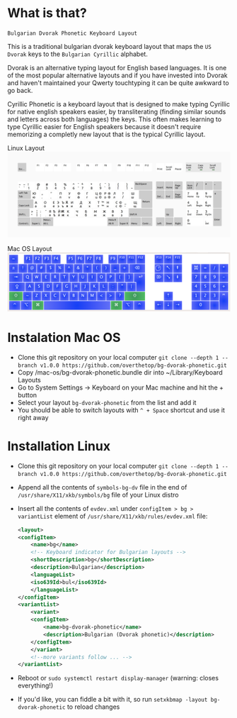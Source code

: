 # What is that?

`Bulgarian Dvorak Phonetic Keyboard Layout`

This is a traditional bulgarian dvorak keyboard layout that maps the `US Dvorak` keys to the `Bulgarian Cyrillic` alphabet.

Dvorak is an alternative typing layout for English based languages. It is one of the most popular alternative layouts and if you have invested into Dvorak and haven't maintained your Qwerty touchtyping it can be quite awkward to go back.

Cyrillic Phonetic is a keyboard layout that is designed to make typing Cyrillic for native english speakers easier, by transliterating (finding similar sounds and letters across both languages) the keys. This often makes learning to type Cyrillic easier for English speakers because it doesn't require memorizing a completly new layout that is the typical Cyrillic layout.

Linux Layout
![alt text](https://github.com/overthetop/bg-dvorak-phonetic/blob/main/linux/layout.jpg?raw=true)

Mac OS Layout
![alt text](https://github.com/overthetop/bg-dvorak-phonetic/blob/main/mac-os/layout.png?raw=true)

# Instalation Mac OS
 
 - Clone this git repository on your local computer `git clone --depth 1 --branch v1.0.0 https://github.com/overthetop/bg-dvorak-phonetic.git`
 - Copy /mac-os/bg-dvorak-phonetic.bundle dir into ~/Library/Keyboard Layouts
 - Go to System Settings -> Keyboard on your Mac machine and hit the + button
 - Select your layout `bg-dvorak-phonetic` from the list and add it
 - You should be able to switch layouts with `^ + Space` shortcut and use it right away 

# Installation Linux

 - Clone this git repository on your local computer `git clone --depth 1 --branch v1.0.0 https://github.com/overthetop/bg-dvorak-phonetic.git`
 - Append all the contents of `symbols-bg-dv` file in the end of `/usr/share/X11/xkb/symbols/bg` file of your Linux distro
 - Insert all the contents of `evdev.xml` under `configItem > bg > variantList` element of `/usr/share/X11/xkb/rules/evdev.xml` file:
    
    ```xml
    <layout>
    <configItem>
        <name>bg</name>
        <!-- Keyboard indicator for Bulgarian layouts -->
        <shortDescription>bg</shortDescription>
        <description>Bulgarian</description>
        <languageList>
        <iso639Id>bul</iso639Id>
        </languageList>
    </configItem>
    <variantList>
        <variant>
        <configItem>
            <name>bg-dvorak-phonetic</name>
            <description>Bulgarian (Dvorak phonetic)</description>
        </configItem>
        </variant>
        <!--more variants follow ... -->
    </variantList>
    ```

 - Reboot or `sudo systemctl restart display-manager` (warning: closes everything!)
 - If you'd like, you can fiddle a bit with it, so run `setxkbmap -layout bg-dvorak-phonetic` to reload changes

